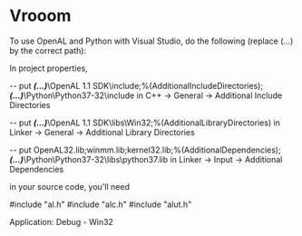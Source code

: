 # Vrooom

To use OpenAL and Python with Visual Studio, do the following (replace (...) by the correct path): 

In project properties, 

-- put
***(...)***\OpenAL 1.1 SDK\include;%(AdditionalIncludeDirectories);***(...)***\Python\Python37-32\include
   in
C++ -> General -> Additional Include Directories

-- put 
***(...)***\OpenAL 1.1 SDK\libs\Win32;%(AdditionalLibraryDirectories)
   in
Linker -> General -> Additional Library Directories

-- put
OpenAL32.lib;winmm.lib;kernel32.lib;%(AdditionalDependencies);***(...)***\Python\Python37-32\libs\python37.lib 
   in
Linker -> Input -> Additional Dependencies 

in your source code, you'll need 

#include "al.h" 
#include "alc.h" 
#include "alut.h"


Application: Debug - Win32
